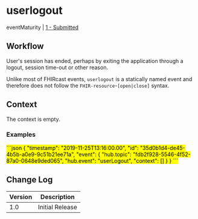 # userlogout

eventMaturity | [1 - Submitted](../../specification/STU1/#event-maturity-model)

## Workflow

User's session has ended, perhaps by exiting the application through a logout, session time-out or other reason.

Unlike most of FHIRcast events, `userlogout` is a statically named event and therefore does not follow the `FHIR-resource`-`[open|close]` syntax.

## Context

The context is empty.

### Examples

<mark>
```json
{
  "timestamp": "2019-11-25T13:16:00.00",
  "id": "35d0b1d4-de45-4b5b-a0e9-9c51b21ee71a",
  "event": {
	"hub.topic": "fdb2f928-5546-4f52-87a0-0648e9ded065", 
	"hub.event": "userLogout", 
	"context": [] 
  }
}
```
</mark>

## Change Log

Version | Description
---- | ----
1.0 | Initial Release
